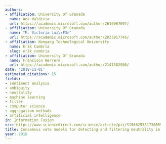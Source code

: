 ```yaml
---
authors:
- affiliation: University Of Granada
  name: Ana Valdivia
  url: https://academic.microsoft.com/author/2616967097/
- affiliation: University Of Granada
  name: "M. Victoria Luz\xF3n"
  url: https://academic.microsoft.com/author/2033917746/
- affiliation: Nanyang Technological University
  name: Erik Cambria
  slug: erik_cambria
- affiliation: University Of Granada
  name: Francisco Herrera
  url: https://academic.microsoft.com/author/2141382980/
date: '2018-11-01'
estimated_citations: 15
fields:
- sentiment analysis
- ambiguity
- neutrality
- machine learning
- filter
- computer science
- aggregation methods
- artificial intelligence
in: Information Fusion
src: https://www.sciencedirect.com/science/article/pii/S1566253517306590
title: Consensus vote models for detecting and filtering neutrality in sentiment analysis
year: 2018
---
```

